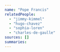 ```yaml
---
name: "Pope Francis"
relatedPeople:
  - "jimmy-kimmel"
  - "hugo-chavez"
  - "sophia-loren"
  - "charles-de-gaulle"
sources: []
summaries:
---
```



